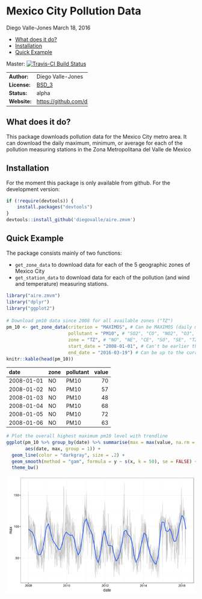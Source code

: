 Mexico City Pollution Data
================
Diego Valle-Jones
March 18, 2016

-   [What does it do?](#what-does-it-do)
-   [Installation](#installation)
-   [Quick Example](#quick-example)

Master: [![Travis-CI Build Status](https://travis-ci.org/diegovalle/aire.zmvm.svg?branch=master)](https://travis-ci.org/diegovalle/aire.zmvm)

<table style="width:43%;">
<colgroup>
<col width="20%" />
<col width="22%" />
</colgroup>
<tbody>
<tr class="odd">
<td align="left"><strong>Author:</strong></td>
<td align="left">Diego Valle-Jones</td>
</tr>
<tr class="even">
<td align="left"><strong>License:</strong></td>
<td align="left"><a href="https://opensource.org/licenses/BSD-3-Clause">BSD_3</a></td>
</tr>
<tr class="odd">
<td align="left"><strong>Status:</strong></td>
<td align="left">alpha</td>
</tr>
<tr class="even">
<td align="left"><strong>Website:</strong></td>
<td align="left"><a href="https://github.com/diegovalle/aire.zmvm" class="uri">https://github.com/diegovalle/aire.zmvm</a></td>
</tr>
</tbody>
</table>

What does it do?
----------------

This package downloads pollution data for the Mexico City metro area. It can download the daily maximum, minimum, or average for each of the pollution measuring stations in the Zona Metropolitana del Valle de Mexico

Installation
------------

For the moment this package is only available from github. For the development version:

``` r
if (!require(devtools)) {
    install.packages("devtools")
}
devtools::install_github('diegovalle/aire.zmvm')
```

Quick Example
-------------

The package consists mainly of two functions:

-   `get_zone_data` to download data for each of the 5 geographic zones of Mexico City
-   `get_station_data` to download data for each of the pollution (and wind and temperature) measuring stations.

``` r
library("aire.zmvm")
library("dplyr")
library("ggplot2")

# Download pm10 data since 2008 for all available zones ("TZ")
pm_10 <- get_zone_data(criterion = "MAXIMOS", # Can be MAXIMOS (daily maximum) or HORARIOS (hourly average)
                       pollutant = "PM10", # "SO2", "CO", "NO2", "O3", "PM10", "TC" (All pollutants)
                       zone = "TZ", # "NO", "NE", "CE", "SO", "SE", "TZ" (All zones)
                       start_date = "2008-01-01", # Can't be earlier than 2008-01-01
                       end_date = "2016-03-19") # Can be up to the current date
knitr::kable(head(pm_10))
```

| date       | zone | pollutant |  value|
|:-----------|:-----|:----------|------:|
| 2008-01-01 | NO   | PM10      |     70|
| 2008-01-02 | NO   | PM10      |     57|
| 2008-01-03 | NO   | PM10      |     48|
| 2008-01-04 | NO   | PM10      |     68|
| 2008-01-05 | NO   | PM10      |     72|
| 2008-01-06 | NO   | PM10      |     63|

``` r
# Plot the overall highest maximum pm10 level with trendline
ggplot(pm_10 %>% group_by(date) %>% summarise(max = max(value, na.rm = TRUE)), 
       aes(date, max, group = 1)) +
  geom_line(color = "darkgray", size = .2) +
  geom_smooth(method = "gam", formula = y ~ s(x, k = 50), se = FALSE) +
  theme_bw()
```

![](readme_files/figure-markdown_github/unnamed-chunk-1-1.png)<!-- -->
